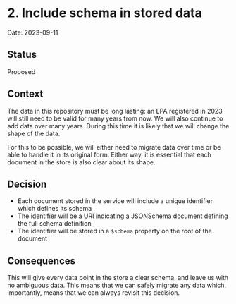 # 2. Include schema in stored data

Date: 2023-09-11

## Status

Proposed

## Context

The data in this repository must be long lasting: an LPA registered in 2023 will still need to be valid for many years from now. We will also continue to add data over many years. During this time it is likely that we will change the shape of the data.

For this to be possible, we will either need to migrate data over time or be able to handle it in its original form. Either way, it is essential that each document in the store is also clear about its shape.

## Decision

- Each document stored in the service will include a unique identifier which defines its schema
- The identifier will be a URI indicating a JSONSchema document defining the full schema definition
- The identifier will be stored in a `$schema` property on the root of the document

## Consequences

This will give every data point in the store a clear schema, and leave us with no ambiguous data. This means that we can safely migrate any data which, importantly, means that we can always revisit this decision.
